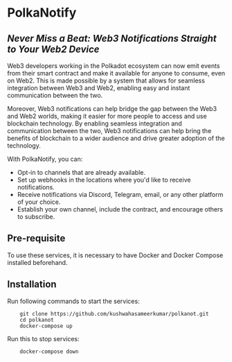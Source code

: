 # PolkaNotify
## _Never Miss a Beat: Web3 Notifications Straight to Your Web2 Device_

Web3 developers working in the Polkadot ecosystem can now emit events from their smart contract and make it available for anyone to consume, even on Web2. 
This is made possible by a system that allows for seamless integration between Web3 and Web2, enabling easy and instant communication between the two.

Moreover, Web3 notifications can help bridge the gap between the Web3 and Web2 worlds, making it easier for more people to access and use blockchain technology. 
By enabling seamless integration and communication between the two, Web3 notifications can help bring the benefits of blockchain to a wider audience and drive greater
adoption of the technology.

With PolkaNotify, you can:

- Opt-in to channels that are already available.
- Set up webhooks in the locations where you'd like to receive notifications.
- Receive notifications via Discord, Telegram, email, or any other platform of your choice.
- Establish your own channel, include the contract, and encourage others to subscribe.

## Pre-requisite
To use these services, it is necessary to have Docker and Docker Compose installed beforehand.

## Installation

Run following commands to start the services:

```
    git clone https://github.com/kushwahasameerkumar/polkanot.git
    cd polkanot
    docker-compose up
```

Run this to stop services:

```
    docker-compose down
```